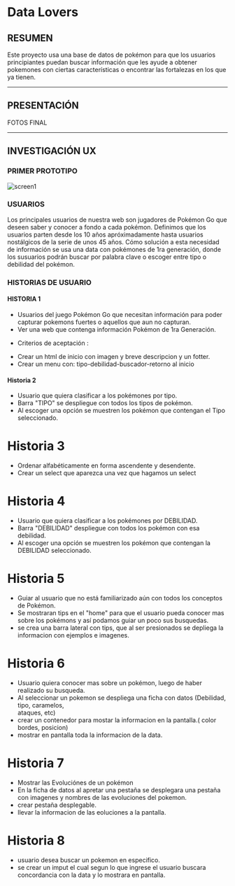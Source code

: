 # Data Lovers

## RESUMEN
Este proyecto usa una base de datos de pokémon para que los usuarios principiantes puedan buscar información que les ayude a obtener pokemones con ciertas características o encontrar las fortalezas en los que ya tienen.

*** 


## PRESENTACIÓN
FOTOS FINAL

***

## INVESTIGACIÓN UX 

 ### PRIMER PROTOTIPO 

![screen1](https://github.com/vvaldivi/SCL013-data-lovers/blob/master/img%20readme/Captura%20de%20pantalla%202020-04-23%20a%20la(s)%2000.27.59.png)
 ### USUARIOS
   Los principales usuarios de nuestra web son jugadores de Pokémon Go que deseen saber y conocer a fondo a cada pokémon.
   Definimos que los usuarios parten desde los 10 años apróximadamente hasta usuarios nostálgicos de la serie de unos 45 años.
   Cómo solución a esta necesidad de información se usa una data con pokémones de 1ra generación, donde los susuarios podrán buscar por palabra clave o escoger entre tipo o debilidad del pokémon.

 ### HISTORIAS DE USUARIO

 #### HISTORIA 1 
 - Usuarios del juego Pokémon Go que necesitan información para poder capturar pokemons fuertes o aquellos que aun no capturan. 
 - Ver una web que contenga información Pokémon de 1ra Generación.
  * Criterios de aceptación : 
   - Crear un html de inicio con imagen y breve descripcion y un fotter.
   - Crear un menu con: tipo-debilidad-buscador-retorno al inicio

 #### Historia 2

 - Usuario que quiera clasificar a los pokémones por tipo.
 - Barra "TIPO" se despliegue con todos los tipos de pokémon.
 - Al escoger una opción se muestren los pokémon que contengan el Tipo seleccionado.

 # Historia 3

 - Ordenar alfabéticamente en forma ascendente y desendente.
 - Crear un select que aparezca una vez que hagamos un select

 # Historia 4
 - Usuario que quiera clasificar a los pokémones por DEBILIDAD.
 - Barra "DEBILIDAD" despliegue con todos los pokémon con esa debilidad.
 - Al escoger una opción se muestren los pokémon que contengan la DEBILIDAD seleccionado.
 
 # Historia 5
 - Guiar al usuario que no está familiarizado aún con todos los conceptos de Pokémon.
 - Se mostraran tips en el "home" para que el usuario pueda conocer mas sobre los pokémons y 
  así podamos guiar un poco sus busquedas.
 - se crea una barra lateral con tips, que al ser presionados se depliega la informacion con ejemplos e imagenes.

 # Historia 6
 - Usuario quiera conocer mas sobre un pokémon, luego de haber realizado su busqueda.
 - Al seleccionar un pokemon se despliega una ficha con datos (Debilidad, tipo, caramelos,  
  ataques, etc)
  - crear un contenedor para mostar la informacion en la pantalla.( color bordes, posicion)
  - mostrar en pantalla toda la informacion de la data.

 # Historia 7
 - Mostrar las Evoluciónes de un pokémon
 - En la ficha de datos al apretar una pestaña se desplegara una pestaña con imagenes y nombres de las evoluciones del pokemon.
 - crear pestaña desplegable.
 - llevar la informacion de las eoluciones a la pantalla.


 # Historia 8
 - usuario desea buscar un pokemon en especifico.
 - se crear un imput el cual segun lo que ingrese el usuario buscara concordancia con la data y lo mostrara en pantalla.